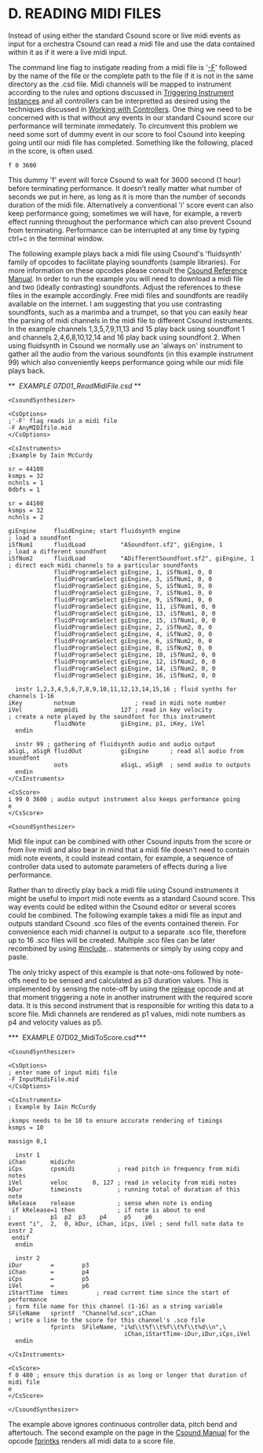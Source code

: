 D. READING MIDI FILES
=====================

Instead of using either the standard Csound score or live midi events as
input for a orchestra Csound can read a midi file and use the data
contained within it as if it were a live midi input.

The command line flag to instigate reading from a midi file is
\'[-F](http://www.csounds.com/manual/html/CommandFlags.html#FlagsMinusUpperF)\'
followed by the name of the file or the complete path to the file if it
is not in the same directory as the .csd file. Midi channels will be
mapped to instrument according to the rules and options discussed in
[Triggering Instrument
Instances](http://en.flossmanuals.net/bin/view/Csound/Triggering%20Instrument%20Instances)
and all controllers can be interpretted as desired using the techniques
discussed in [Working with
Controllers](http://en.flossmanuals.net/bin/view/Csound/WORKINGWITHCONTROLLERS).
One thing we need to be concerned with is that without any events in our
standard Csound score our performance will terminate immedately. To
circumvent this problem we need some sort of dummy event in our score to
fool Csound into keeping going until our midi file has completed.
Something like the following, placed in the score, is often used.

    f 0 3600

This dummy \'f\' event will force Csound to wait for 3600 second (1
hour) before terminating performance. It doesn\'t really matter what
number of seconds we put in here, as long as it is more than the number
of seconds duration of the midi file. Alternatively a conventional \'i\'
score event can also keep performance going; sometimes we will have, for
example, a reverb effect running throughout the performance which can
also prevent Csound from terminating. Performance can be interrupted at
any time by typing ctrl+c in the terminal window. 

The following example plays back a midi file using Csound\'s
\'fluidsynth\' family of opcodes to facilitate playing soundfonts
(sample libraries). For more information on these opcodes please consult
the [Csound Reference
Manual](http://www.csounds.com/manual/html/index.html). In order to run
the example you will need to download a midi file and two (ideally
contrasting) soundfonts. Adjust the references to these files in the
example accordingly. Free midi files and soundfonts are readily
available on the internet. I am suggesting that you use contrasting
soundfonts, such as a marimba and a trumpet, so that you can easily hear
the parsing of midi channels in the midi file to different Csound
instruments. In the example channels 1,3,5,7,9,11,13 and 15 play back
using soundfont 1 and channels 2,4,6,8,10,12,14 and 16 play back using
soundfont 2. When using fluidsynth in Csound we normally use an \'always
on\' instrument to gather all the audio from the various soundfonts (in
this example instrument 99) which also conveniently keeps performance
going while our midi file plays back.

**  *EXAMPLE 07D01\_ReadMidiFile.csd* **

    <CsoundSynthesizer>

    <CsOptions>
    ;'-F' flag reads in a midi file
    -F AnyMIDIfile.mid
    </CsOptions>

    <CsInstruments>
    ;Example by Iain McCurdy

    sr = 44100
    ksmps = 32
    nchnls = 1
    0dbfs = 1

    sr = 44100
    ksmps = 32
    nchnls = 2

    giEngine     fluidEngine; start fluidsynth engine
    ; load a soundfont
    iSfNum1      fluidLoad          "ASoundfont.sf2", giEngine, 1
    ; load a different soundfont
    iSfNum2      fluidLoad          "ADifferentSoundfont.sf2", giEngine, 1
    ; direct each midi channels to a particular soundfonts
                 fluidProgramSelect giEngine, 1, iSfNum1, 0, 0
                 fluidProgramSelect giEngine, 3, iSfNum1, 0, 0
                 fluidProgramSelect giEngine, 5, iSfNum1, 0, 0
                 fluidProgramSelect giEngine, 7, iSfNum1, 0, 0
                 fluidProgramSelect giEngine, 9, iSfNum1, 0, 0
                 fluidProgramSelect giEngine, 11, iSfNum1, 0, 0
                 fluidProgramSelect giEngine, 13, iSfNum1, 0, 0
                 fluidProgramSelect giEngine, 15, iSfNum1, 0, 0
                 fluidProgramSelect giEngine, 2, iSfNum2, 0, 0
                 fluidProgramSelect giEngine, 4, iSfNum2, 0, 0
                 fluidProgramSelect giEngine, 6, iSfNum2, 0, 0
                 fluidProgramSelect giEngine, 8, iSfNum2, 0, 0
                 fluidProgramSelect giEngine, 10, iSfNum2, 0, 0
                 fluidProgramSelect giEngine, 12, iSfNum2, 0, 0
                 fluidProgramSelect giEngine, 14, iSfNum2, 0, 0
                 fluidProgramSelect giEngine, 16, iSfNum2, 0, 0

      instr 1,2,3,4,5,6,7,8,9,10,11,12,13,14,15,16 ; fluid synths for channels 1-16
    iKey         notnum                 ; read in midi note number
    iVel         ampmidi            127 ; read in key velocity
    ; create a note played by the soundfont for this instrument
                 fluidNote          giEngine, p1, iKey, iVel
      endin

      instr 99 ; gathering of fluidsynth audio and audio output
    aSigL, aSigR fluidOut           giEngine      ; read all audio from soundfont
                 outs               aSigL, aSigR  ; send audio to outputs
      endin
    </CsInstruments>

    <CsScore>
    i 99 0 3600 ; audio output instrument also keeps performance going
    e
    </CsScore>

    <CsoundSynthesizer>

Midi file input can be combined with other Csound inputs from the score
or from live midi and also bear in mind that a midi file doesn\'t need
to contain midi note events, it could instead contain, for example, a
sequence of controller data used to automate parameters of effects
during a live performance.

Rather than to directly play back a midi file using Csound instruments
it might be useful to import midi note events as a standard Csound
score. This way events could be edited within the Csound editor or
several scores could be combined. The following example takes a midi
file as input and outputs standard Csound .sco files of the events
contained therein. For convenience each midi channel is output to a
separate .sco file, therefore up to 16 .sco files will be created.
Multiple .sco files can be later recombined by using
[\#include](http://www.csounds.com/manual/html/include.html)\...
statements or simply by using copy and paste.

The only tricky aspect of this example is that note-ons followed by
note-offs need to be sensed and calculated as p3 duration values. This
is implemented by sensing the note-off by using the
[release](http://www.csounds.com/manual/html/release.html) opcode and at
that moment triggering a note in another instrument with the required
score data. It is this second instrument that is responsible for writing
this data to a score file. Midi channels are rendered as p1 values, midi
note numbers as p4 and velocity values as p5.

***  EXAMPLE 07D02\_MidiToScore.csd***

    <CsoundSynthesizer>

    <CsOptions>
    ; enter name of input midi file
    -F InputMidiFile.mid
    </CsOptions>

    <CsInstruments>
    ; Example by Iain McCurdy

    ;ksmps needs to be 10 to ensure accurate rendering of timings
    ksmps = 10

    massign 0,1

      instr 1
    iChan       midichn
    iCps        cpsmidi            ; read pitch in frequency from midi notes
    iVel        veloc       0, 127 ; read in velocity from midi notes
    kDur        timeinsts          ; running total of duration of this note
    kRelease    release            ; sense when note is ending
     if kRelease=1 then            ; if note is about to end
    ;           p1  p2  p3    p4     p5    p6
    event "i",  2,  0, kDur, iChan, iCps, iVel ; send full note data to instr 2
     endif
      endin

      instr 2
    iDur        =        p3
    iChan       =        p4
    iCps        =        p5
    iVel        =        p6
    iStartTime  times        ; read current time since the start of performance
    ; form file name for this channel (1-16) as a string variable
    SFileName   sprintf  "Channel%d.sco",iChan
    ; write a line to the score for this channel's .sco file
                fprints  SFileName, "i%d\\t%f\\t%f\\t%f\\t%d\\n",\
                                     iChan,iStartTime-iDur,iDur,iCps,iVel
      endin

    </CsInstruments>

    <CsScore>
    f 0 480 ; ensure this duration is as long or longer that duration of midi file
    e
    </CsScore>

    </CsoundSynthesizer>

The example above ignores continuous controller data, pitch bend and
aftertouch. The second example on the page in the [Csound
Manual](http://www.csounds.com/manual/html/index.html) for the opcode
[fprintks](http://www.csounds.com/manual/html/fprintks.html) renders all
midi data to a score file.
